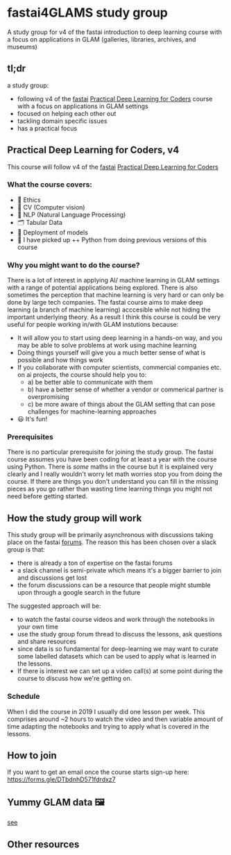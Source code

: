 # fastai4GLAMS study group 
A study group for v4 of the fastai introduction to deep learning course with a focus on applications in GLAM (galleries, libraries, archives, and museums) 

## tl;dr 
a study group:
- following v4 of the [fastai](https://www.fast.ai/) [Practical Deep Learning for Coders](https://course.fast.ai/) course with a focus on applications in GLAM settings 
- focused on helping each other out 
- tackling domain specific issues 
- has a practical focus 

## Practical Deep Learning for Coders, v4
This course will follow v4 of the [fastai](https://www.fast.ai/) [Practical Deep Learning for Coders](https://course.fast.ai/)

### What the course covers:
- 🤔 Ethics 
- 👀 CV (Computer vision)
- 📖 NLP (Natural Language Processing) 
- 🗂 Tabular Data 
- 🤖 Deployment of models 
- 🐍 I have picked up ++ Python from doing previous versions of this course

### Why you might want to do the course?

There is a lot of interest in applying AI/ machine learning in GLAM settings with a range of potential applications being explored. There is also sometimes the perception that machine learning is very hard or can only be done by large tech companies. The fastai course aims to make deep learning (a branch of machine learning) acccesible while not hiding the important underlying theory. As a result I think this course is could be very useful for people working in/with GLAM instutions because:

- It will allow you to start using deep learning in a hands-on way, and you may be able to solve problems at work using machine learning
- Doing things yourself will give you a much better sense of what is possible and how things work 
- If you collaborate with computer scientists, commercial companies etc. on ai projects, the course should help you to: 
    - a) be better able to communicate with them
    - b) have a better sense of whether a vendor or commerical partner is overpromising 
    - c) be more aware of things about the GLAM setting that can pose challenges for machine-learning approaches
- 😃 It's fun! 

### Prerequisites 
There is no particular prerequisite for joining the study group. The fastai course assumes you have been coding for at least a year with the course using Python. There is *some* maths in the course but it is explained very clearly and I really wouldn't worry let math worries stop you from doing the course. If there are things you don't understand you can fill in the missing pieces as you go rather than wasting time learning things you might not need before getting started. 

## How the study group will work 
This study group will be primarily asynchronous with discussions taking place on the fastai [forums](forums.fast.ai/). The reason this has been chosen over a slack group is that:
- there is already a ton of expertise on the fastai forums 
- a slack channel is semi-private which means it's a bigger barrier to join and discussions get lost 
- the forum discussions can be a resource that people might stumble upon through a google search in the future 

The suggested approach will be:
- to watch the fastai course videos and work through the notebooks in your own time
- use the study group forum thread to discuss the lessons, ask questions and share resources
- since data is so fundamental for deep-learning we may want to curate some labelled datasets which can be used to apply what is learned in the lessons.  
- If there is interest we can set up a video call(s) at some point during the course to discuss how we're getting on. 

### Schedule
When I did the course in 2019 I usually did one lesson per week. This comprises around ~2 hours to watch the video and then variable amount of time adapting the notebooks and trying to apply what is covered in the lessons. 


## How to join


If you want to get an email once the course starts sign-up here: https://forms.gle/DTbdnhD571fdrdxz7

## Yummy GLAM data 🖼
[see](/data.md)

## Other resources 
